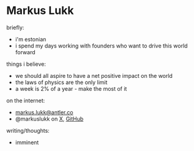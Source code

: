 # Markus Lukk

briefly:
* i'm estonian
* i spend my days working with founders who want to drive this world forward

things i believe:
* we should all aspire to have a net positive impact on the world
* the laws of physics are the only limit
* a week is 2% of a year - make the most of it

on the internet:
* [markus.lukk@antler.co](mailto:markus.lukk@antler.co)
* @markuslukk on [X](https://x.com/markuslukk), [GitHub](https://github.com/markuslukk)

writing/thoughts:
* imminent
